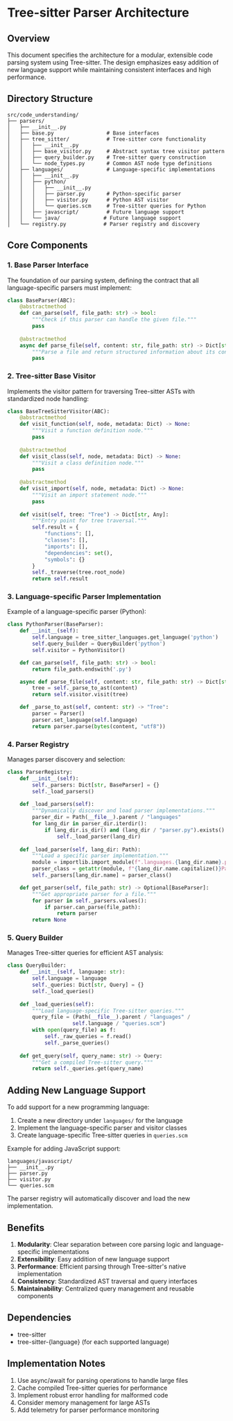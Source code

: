 # Tree-sitter Parser Architecture

## Overview

This document specifies the architecture for a modular, extensible code parsing system using Tree-sitter. The design emphasizes easy addition of new language support while maintaining consistent interfaces and high performance.

## Directory Structure

```
src/code_understanding/
├── parsers/
│   ├── __init__.py
│   ├── base.py                 # Base interfaces
│   ├── tree_sitter/            # Tree-sitter core functionality
│   │   ├── __init__.py
│   │   ├── base_visitor.py     # Abstract syntax tree visitor pattern
│   │   ├── query_builder.py    # Tree-sitter query construction
│   │   └── node_types.py       # Common AST node type definitions
│   ├── languages/              # Language-specific implementations
│   │   ├── __init__.py
│   │   ├── python/
│   │   │   ├── __init__.py
│   │   │   ├── parser.py       # Python-specific parser
│   │   │   ├── visitor.py      # Python AST visitor
│   │   │   └── queries.scm     # Tree-sitter queries for Python
│   │   ├── javascript/         # Future language support
│   │   └── java/              # Future language support
│   └── registry.py            # Parser registry and discovery
```

## Core Components

### 1. Base Parser Interface

The foundation of our parsing system, defining the contract that all language-specific parsers must implement:

```python
class BaseParser(ABC):
    @abstractmethod
    def can_parse(self, file_path: str) -> bool:
        """Check if this parser can handle the given file."""
        pass
    
    @abstractmethod
    async def parse_file(self, content: str, file_path: str) -> Dict[str, Any]:
        """Parse a file and return structured information about its contents."""
        pass
```

### 2. Tree-sitter Base Visitor

Implements the visitor pattern for traversing Tree-sitter ASTs with standardized node handling:

```python
class BaseTreeSitterVisitor(ABC):
    @abstractmethod
    def visit_function(self, node, metadata: Dict) -> None:
        """Visit a function definition node."""
        pass
        
    @abstractmethod
    def visit_class(self, node, metadata: Dict) -> None:
        """Visit a class definition node."""
        pass
    
    @abstractmethod
    def visit_import(self, node, metadata: Dict) -> None:
        """Visit an import statement node."""
        pass
    
    def visit(self, tree: "Tree") -> Dict[str, Any]:
        """Entry point for tree traversal."""
        self.result = {
            "functions": [],
            "classes": [],
            "imports": [],
            "dependencies": set(),
            "symbols": {}
        }
        self._traverse(tree.root_node)
        return self.result
```

### 3. Language-specific Parser Implementation

Example of a language-specific parser (Python):

```python
class PythonParser(BaseParser):
    def __init__(self):
        self.language = tree_sitter_languages.get_language('python')
        self.query_builder = QueryBuilder('python')
        self.visitor = PythonVisitor()

    def can_parse(self, file_path: str) -> bool:
        return file_path.endswith('.py')

    async def parse_file(self, content: str, file_path: str) -> Dict[str, Any]:
        tree = self._parse_to_ast(content)
        return self.visitor.visit(tree)

    def _parse_to_ast(self, content: str) -> "Tree":
        parser = Parser()
        parser.set_language(self.language)
        return parser.parse(bytes(content, "utf8"))
```

### 4. Parser Registry

Manages parser discovery and selection:

```python
class ParserRegistry:
    def __init__(self):
        self._parsers: Dict[str, BaseParser] = {}
        self._load_parsers()
    
    def _load_parsers(self):
        """Dynamically discover and load parser implementations."""
        parser_dir = Path(__file__).parent / "languages"
        for lang_dir in parser_dir.iterdir():
            if lang_dir.is_dir() and (lang_dir / "parser.py").exists():
                self._load_parser(lang_dir)
    
    def _load_parser(self, lang_dir: Path):
        """Load a specific parser implementation."""
        module = importlib.import_module(f".languages.{lang_dir.name}.parser")
        parser_class = getattr(module, f"{lang_dir.name.capitalize()}Parser")
        self._parsers[lang_dir.name] = parser_class()

    def get_parser(self, file_path: str) -> Optional[BaseParser]:
        """Get appropriate parser for a file."""
        for parser in self._parsers.values():
            if parser.can_parse(file_path):
                return parser
        return None
```

### 5. Query Builder

Manages Tree-sitter queries for efficient AST analysis:

```python
class QueryBuilder:
    def __init__(self, language: str):
        self.language = language
        self._queries: Dict[str, Query] = {}
        self._load_queries()
    
    def _load_queries(self):
        """Load language-specific Tree-sitter queries."""
        query_file = (Path(__file__).parent / "languages" / 
                     self.language / "queries.scm")
        with open(query_file) as f:
            self._raw_queries = f.read()
            self._parse_queries()
    
    def get_query(self, query_name: str) -> Query:
        """Get a compiled Tree-sitter query."""
        return self._queries.get(query_name)
```

## Adding New Language Support

To add support for a new programming language:

1. Create a new directory under `languages/` for the language
2. Implement the language-specific parser and visitor classes
3. Create language-specific Tree-sitter queries in `queries.scm`

Example for adding JavaScript support:

```
languages/javascript/
├── __init__.py
├── parser.py
├── visitor.py
└── queries.scm
```

The parser registry will automatically discover and load the new implementation.

## Benefits

1. **Modularity**: Clear separation between core parsing logic and language-specific implementations
2. **Extensibility**: Easy addition of new language support
3. **Performance**: Efficient parsing through Tree-sitter's native implementation
4. **Consistency**: Standardized AST traversal and query interfaces
5. **Maintainability**: Centralized query management and reusable components

## Dependencies

- tree-sitter
- tree-sitter-{language} (for each supported language)

## Implementation Notes

1. Use async/await for parsing operations to handle large files
2. Cache compiled Tree-sitter queries for performance
3. Implement robust error handling for malformed code
4. Consider memory management for large ASTs
5. Add telemetry for parser performance monitoring
